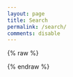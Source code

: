 ```yaml
---
layout: page
title: Search
permalink: /search/
comments: disable
---
```


<section id="search-results" style="display: none;"> </section>

{% raw %}
<script id="search-results-template" type="text/mustache">
  {{#entries}}
    <article>
      <h3>
        {{#date}}<small><time datetime="{{pubdate}}" pubdate>{{displaydate}}</time></small>{{/date}}
        <a href="{{url}}">{{title}}</a>
      </h3>
      {{#is_post}}
      <ul>
        {{#tags}}<li>{{.}} </li>{{/tags}}
      </ul>
      {{/is_post}}
    </article>
  {{/entries}}
</script>
{% endraw %}
